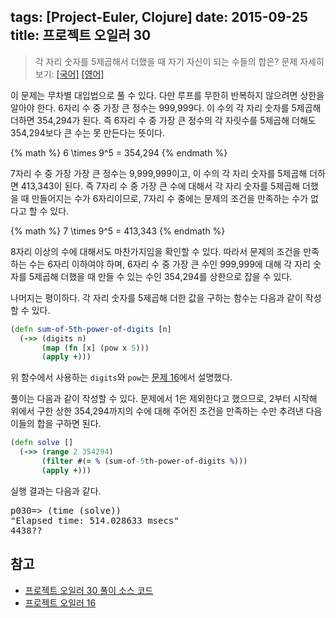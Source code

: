 tags: [Project-Euler, Clojure]
date: 2015-09-25
title: 프로젝트 오일러 30
---
> 각 자리 숫자를 5제곱해서 더했을 때 자기 자신이 되는 수들의 합은?
> 문제 자세히 보기: [[국어]](http://euler.synap.co.kr/prob_detail.php?id=30) [[영어]](https://projecteuler.net/problem=30)

이 문제는 무차별 대입법으로 풀 수 있다. 다만 루프를 무한히 반복하지 않으려면 상한을 알아야 한다. 6자리 수 중 가장 큰 정수는 999,999다. 이 수의 각 자리 숫자를 5제곱해 더하면 354,294가 된다. 즉 6자리 수 중 가장 큰 정수의 각 자릿수를 5제곱해 더해도 354,294보다 큰 수는 못 만든다는 뜻이다.<!--more-->

{% math %}
6 \times 9^5 = 354,294
{% endmath %}

7자리 수 중 가장 가장 큰 정수는 9,999,999이고, 이 수의 각 자리 숫자를 5제곱해 더하면 413,343이 된다. 즉 7자리 수 중 가장 큰 수에 대해서 각 자리 숫자를 5제곱해 더했을 때 만들어지는 수가 6자리이므로, 7자리 수 중에는 문제의 조건을 만족하는 수가 없다고 할 수 있다.

{% math %}
7 \times 9^5 = 413,343
{% endmath %}

8자리 이상의 수에 대해서도 마찬가지임을 확인할 수 있다. 따라서 문제의 조건을 만족하는 수는 6자리 이하여야 하며, 6자리 수 중 가장 큰 수인 999,999에 대해 각 자리 숫자를 5제곱해 더했을 때 만들 수 있는 수인 354,294를 상한으로 잡을 수 있다.

나머지는 평이하다. 각 자리 숫자를 5제곱해 더한 값을 구하는 함수는 다음과 같이 작성할 수 있다.

```clojure
(defn sum-of-5th-power-of-digits [n]
  (->> (digits n)
       (map (fn [x] (pow x 5)))
       (apply +)))
```

위 함수에서 사용하는 `digits`와 `pow`는 [문제 16](/2015/project-euler-016/)에서 설명했다.

풀이는 다음과 같이 작성할 수 있다. 문제에서 1은 제외한다고 했으므로, 2부터 시작해 위에서 구한 상한 354,294까지의 수에 대해 주어진 조건을 만족하는 수만 추려낸 다음 이들의 합을 구하면 된다.

```clojure
(defn solve []
  (->> (range 2 354294)
       (filter #(= % (sum-of-5th-power-of-digits %)))
       (apply +)))
```

실행 결과는 다음과 같다.
<pre class="console">p030=> (time (solve))
"Elapsed time: 514.028633 msecs"
4438??
</pre>

## 참고
* [프로젝트 오일러 30 풀이 소스 코드](https://github.com/ntalbs/euler/blob/master/src/p030.clj)
* [프로젝트 오일러 16](/2015/project-euler-016/)
